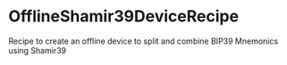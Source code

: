 # OfflineShamir39DeviceRecipe
Recipe to create an offline device to split and combine BIP39 Mnemonics using Shamir39
